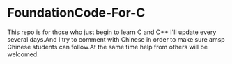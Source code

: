 # FoundationCode-For-C
This repo is for those who just begin to learn C and C++ I'll update every several days.And I try to comment with Chinese in order to make sure amsp Chinese students can follow.At the same time help from others will be welcomed.
